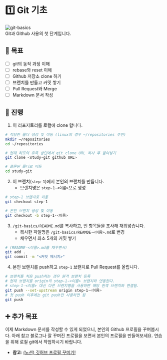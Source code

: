 # 1️⃣️ Git 기초
![git-basics](https://digitalvarys.com/wp-content/uploads/2019/06/Git-Basics-and-Beginners-Guide-1.png)  
Git과 Github 사용의 첫 단계입니다. 

## 🎯️ 목표
- [ ] git의 동작 과정 이해
- [ ] rebase와 reset 이해
- [ ] Github 저장소 clone 하기
- [ ] 브랜치를 만들고 커밋 쌓기
- [ ] Pull Request와 Merge
- [ ] Markdown 문서 작성

## 📜️ 진행
1. 이 리포지토리를 로컬에 clone 합니다.
```bash
# 적당한 폴더 생성 및 이동 (linux의 경우 ~/repositories 추천)
mkdir ~/repositories
cd ~/repositories 

# 현재 리포의 우측 상단에서 git clone URL 복사 후 붙여넣기
git clone <study-git github URL>

# 클론된 폴더로 이동
cd study-git
```
2. 이 브랜치(`step-1`)에서 본인의 브랜치를 만듭니다.
   - 브랜치명은 `step-1-<이름>`으로 생성
```bash
# step-1 브랜치로 이동
git checkout step-1

# 본인 브랜치 생성 및 이동
git checkout -b step-1-<이름> 
```
3. `/git-basics/README.md`를 복사하고, 빈 항목들을 조사해 채워넣습니다.
   - 복사한 파일명은 `/git-basics/REAMDE-<이름>.md`로 변경
   - 채우면서 최소 5개의 커밋 쌓기
```bash
# (README-<이름>.md를 채우면서)
git add .
git commit -m "<커밋 메시지>"
```

4. 본인 브랜치를 push하고 `step-1` 브랜치로 Pull Request를 올립니다.
```bash
# 브랜치를 처음 push하는 경우 원격 브랜치 등록
# 현재 브랜치를 origin의 step-1-<이름> 브랜치와 연동한다.
# step-1-<이름> 대신 다른 브랜치명을 사용하면 해당 원격 브랜치와 연결됨.
git push --set-upstream origin step-1-<이름>
# 첫 push 이후에는 git push만 사용하면 됨
git push
```

## ➕️ 추가 목표
이제 Markdown 문서를 작성할 수 있게 되었으니, 본인의 Github 프로필을 꾸며봅시다. 아래 참고 블로그나 잘 꾸며진 프로필을 보면서 본인의 프로필을 만들어보세요. 연습을 위해 로컬 git에서 작업하시기 바랍니다.
- **참고**: [(노션) 깃허브 프로필 꾸미기!](https://80000coding.oopy.io/865f4b2a-5198-49e8-a173-0f893a4fed45)  